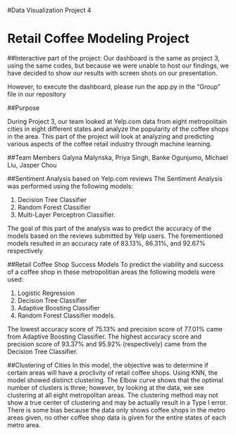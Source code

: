 #Data Visualization Project 4

# Retail Coffee Modeling Project

##Interactive part of the project:
Our dashboard is the same as project 3, using the same codes, but because we were unable to host our findings, we have decided to show our results with
screen shots on our presentation.

However, to execute the dashboard, please run the app.py in the "Group" file in our repository

##Purpose

During Project 3, our team looked at Yelp.com data from eight metropolitain cities in eight different states and analyze the popularity
of the coffee shops in the area.  This part of the project will look at analyzing and predicting various aspects of the coffee retail industry
through machine learning.

##Team Members
Galyna Malynska, Priya Singh, Banke Ogunjumo, Michael Liu, Jasper Chou

##Sentiment Analysis based on Yelp.com reviews
The Sentiment Analysis was performed using the following models:

 1. Decision Tree Classifier
 2. Random Forest Classifier
 3. Multi-Layer Perceptron Classifier.

The goal of this part of the analysis was to predict the accuracy of the models based on the reviews submitted by Yelp
users.  The forementioned models resulted in an accuracy rate of 83.13%, 86.31%, and 92.67% respectively

##Retail Coffee Shop Success Models
To predict the viability and success of a coffee shop in these metropolitian areas the following models were used:
 1. Logistic Regression
 2. Decision Tree Classifier
 3. Adaptive Boosting Classifier
 4. Random Forest Classifier models.

The lowest accuracy score of 75.13% and precision score of 77.01% came from Adaptive Boosting Classifier.  The highest accuracy score and precision score of 93.37% and 95.92% (respectively) came from the Decision Tree Classifier.

##Clustering of Cities
In this model, the objective was to determine if certain areas will have a proclivity of retail coffee shops.  Using KNN, the model showed distinct clustering.  The Elbow curve shows that the optimal number of clusters is three; however, by looking at the data, we see clustering at all eight metropolitan areas.  The clustering method may not show a true center of clustering and may be actually result in a Type I error.  There is some bias because the data only shows coffee shops in the metro areas given, no other coffee shop data is given for the entire states of each metro area.
